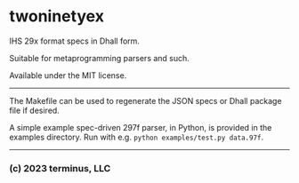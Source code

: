# twoninetyex

IHS 29x format specs in Dhall form.

Suitable for metaprogramming parsers and such.

Available under the MIT license.

---

The Makefile can be used to regenerate the JSON specs or Dhall package file if desired.

A simple example spec-driven 297f parser, in Python, is provided in the examples directory.
Run with e.g. `python examples/test.py data.97f`.

---

### (c) 2023 terminus, LLC
